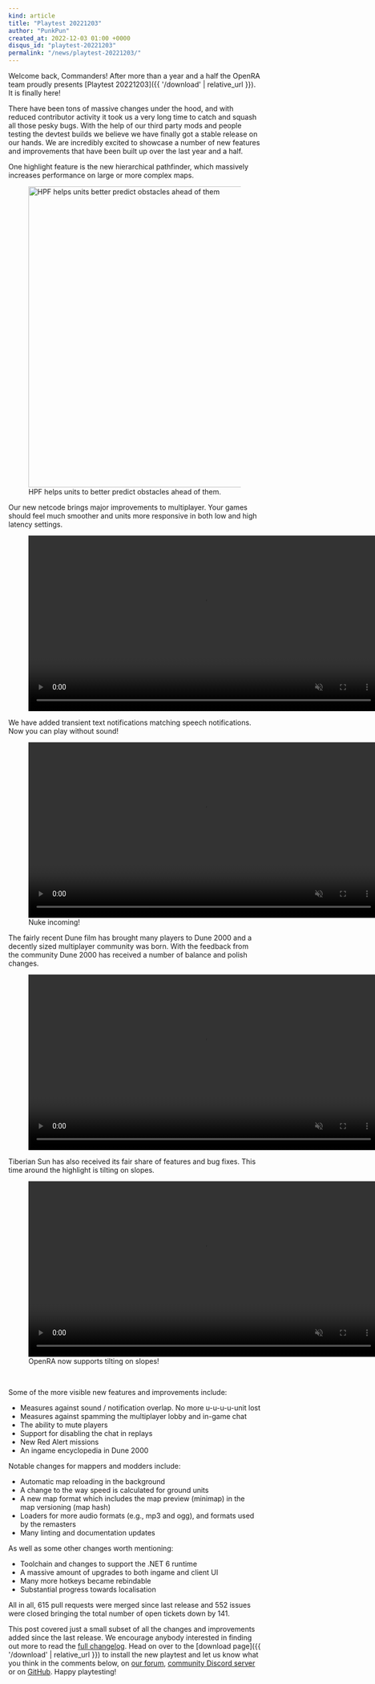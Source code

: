 ```yaml
---
kind: article
title: "Playtest 20221203"
author: "PunkPun"
created_at: 2022-12-03 01:00 +0000
disqus_id: "playtest-20221203"
permalink: "/news/playtest-20221203/"
---
```


Welcome back, Commanders! After more than a year and a half the OpenRA team proudly presents [Playtest 20221203]({{ '/download' | relative_url }}). It is finally here!

There have been tons of massive changes under the hood, and with reduced contributor activity it took us a very long time to catch and squash all those pesky bugs. With the help of our third party mods and people testing the devtest builds we believe we have finally got a stable release on our hands. We are incredibly excited to showcase a number of new features and improvements that have been built up over the last year and a half.

One highlight feature is the new hierarchical pathfinder, which massively increases performance on large or more complex maps.

<figure>
  <img src="{{ '/images/news/20221203-hpf.png' | relative_url }}" style="width: 600px" alt="HPF helps units better predict obstacles ahead of them" />
  <figcaption>HPF helps units to better predict obstacles ahead of them.</figcaption>
</figure>

Our new netcode brings major improvements to multiplayer. Your games should feel much smoother and units more responsive in both low and high latency settings.

<figure>
  <video width="700" autoplay loop muted>
    <source src="{{ '/images/news/20221203-td.mp4' | relative_url }}" type="video/mp4">
    <source src="{{ '/images/news/20221203-td.ogv' | relative_url }}" type="video/ogg">
    <img src="{{ '/images/news/20221203-td.png' | relative_url }}" width="700" />
  </video>
</figure>

We have added transient text notifications matching speech notifications. Now you can play without sound!

<figure>
  <video width="700" autoplay loop muted>
    <source src="{{ '/images/news/20221203-transient.mp4' | relative_url }}" type="video/mp4">
    <source src="{{ '/images/news/20221203-transient.ogv' | relative_url }}" type="video/ogg">
    <img src="{{ '/images/news/20221203-transient.png' | relative_url }}" width="700" />
  </video>
  <figcaption>Nuke incoming!</figcaption>
</figure>

The fairly recent Dune film has brought many players to Dune 2000 and a decently sized multiplayer community was born. With the feedback from the community Dune 2000 has received a number of balance and polish changes.

<figure>
  <video width="700" autoplay loop muted>
    <source src="{{ '/images/news/20221203-dune.mp4' | relative_url }}" type="video/mp4">
    <source src="{{ '/images/news/20221203-dune.ogv' | relative_url }}" type="video/ogg">
    <img src="{{ '/images/news/20221203-dune.png' | relative_url }}" width="700" />
  </video>
</figure>

Tiberian Sun has also received its fair share of features and bug fixes. This time around the highlight is tilting on slopes.

<figure>
  <video width="700" autoplay loop muted>
    <source src="{{ '/images/news/20221203-slope.mp4' | relative_url }}" type="video/mp4">
    <source src="{{ '/images/news/20221203-slope.ogv' | relative_url }}" type="video/ogg">
    <img src="{{ '/images/news/20221203-slope.png' | relative_url }}" width="700" />
  </video>
  <figcaption>OpenRA now supports tilting on slopes!</figcaption>
</figure>

<br>

Some of the more visible new features and improvements include:
 * Measures against sound / notification overlap. No more u-u-u-u-unit lost
 * Measures against spamming the multiplayer lobby and in-game chat
 * The ability to mute players
 * Support for disabling the chat in replays
 * New Red Alert missions
 * An ingame encyclopedia in Dune 2000

Notable changes for mappers and modders include:
 * Automatic map reloading in the background
 * A change to the way speed is calculated for ground units
 * A new map format which includes the map preview (minimap) in the map versioning (map hash)
 * Loaders for more audio formats (e.g., mp3 and ogg), and formats used by the remasters
 * Many linting and documentation updates

As well as some other changes worth mentioning:
 * Toolchain and changes to support the .NET 6 runtime
 * A massive amount of upgrades to both ingame and client UI
 * Many more hotkeys became rebindable
 * Substantial progress towards localisation

All in all, 615 pull requests were merged since last release and 552 issues were closed bringing the total number of open tickets down by 141.

This post covered just a small subset of all the changes and improvements added since the last release. We encourage anybody interested in finding out more to read the [full changelog](https://github.com/OpenRA/OpenRA/wiki/Changelog/907eabad94fef9233e5a376241ad0f06269eda83). Head on over to the [download page]({{ '/download' | relative_url }}) to install the new playtest and let us know what you think in the comments below, on [our forum](https://forum.openra.net/), [community Discord server](https://discord.openra.net) or on [GitHub](https://github.com/OpenRA/OpenRA/issues). Happy playtesting!
